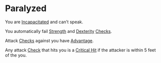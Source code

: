 # Paralyzed

You are [Incapacitated](Incapacitated.md) and can’t speak.

You automatically fail [Strength](../Player%20Characters/Chosen%20Statistics/Strength.md) and [Dexterity](../Player%20Characters/Chosen%20Statistics/Dexterity.md) [Checks](../Game%20Procedures/Check.md).

Attack [Checks](../Game%20Procedures/Check.md) against you have [Advantage](../Game%20Procedures/Dice%20Rolls/Advantage.md).

Any attack [Check](../Game%20Procedures/Check.md) that hits you is a [Critical Hit](../Game%20Procedures/Dice%20Rolls/Critical%20Hit.md) if the attacker is within 5 feet of the you.
